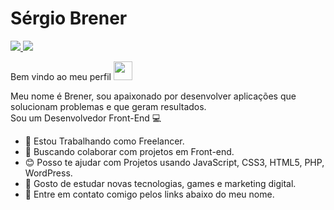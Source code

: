 # Sérgio Brener



<a href="https://www.linkedin.com/in/brener-silva">
 <img src="https://img.shields.io/badge/-Linkedin-blue?style=flat-square&logo=Linkedin&logoColor=white" />
</a>

<a href="mailto:sergio.brener95@gmail.com">
 <img src="https://img.shields.io/badge/-Email-c14438?style=flat-square&logo=Gmail&logoColor=white" />
</a>

Bem vindo ao meu perfil <img src="https://raw.githubusercontent.com/kaueMarques/kaueMarques/master/hi.gif" width="30px">

Meu nome é Brener, sou apaixonado por desenvolver aplicações que solucionam problemas e que geram resultados. <br />
Sou um Desenvolvedor Front-End :computer:

- :rocket: Estou Trabalhando como Freelancer.
- :purple_heart: Buscando colaborar com projetos em Front-end.
- :blush: Posso te ajudar com Projetos usando JavaScript, CSS3, HTML5, PHP, WordPress.
- :book: Gosto de estudar novas tecnologias, games e marketing digital.
- :email: Entre em contato comigo pelos links abaixo do meu nome.
